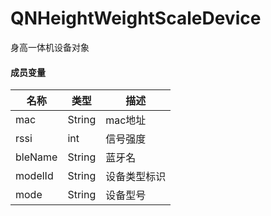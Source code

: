 # QNHeightWeightScaleDevice
身高一体机设备对象

#### 成员变量
| 名称 | 类型 | 描述 | 
| ------ | ------ | ------ |
| mac | String | mac地址 | 
| rssi | int | 信号强度  | 
| bleName | String | 蓝牙名 |
| modelId | String | 设备类型标识 |
| mode | String | 设备型号 |
